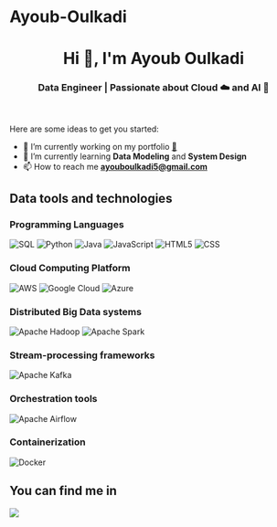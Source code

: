 # Ayoub-Oulkadi
<h1 align="center">Hi 👋, I'm Ayoub Oulkadi </h1>

<h3 align="center">Data Engineer | Passionate about Cloud ☁️ and AI 🧠</h3>
<br>


Here are some ideas to get you started:

- 🔭 I’m currently working on my portfolio <a href="#" target="_blank">👀</a>
- 🌱 I’m currently learning **Data Modeling** and **System Design**
- 📫 How to reach me **ayouboulkadi5@gmail.com**
   
## Data tools and technologies
###  Programming Languages
  ![SQL](https://img.shields.io/badge/SQL-003B57?style=for-the-badge&logo=sql&logoColor=white)
  ![Python](https://img.shields.io/badge/Python-3776AB?style=for-the-badge&logo=python&logoColor=white)
  ![Java](https://img.shields.io/badge/Java-007396?style=for-the-badge&logo=java&logoColor=white&color=pink)
  ![JavaScript](https://img.shields.io/badge/JavaScript-F7DF1E?style=for-the-badge&logo=javascript&logoColor=yellow)
  ![HTML5](https://img.shields.io/badge/HTML5-E34F26?style=for-the-badge&logo=html5&logoColor=black)
  ![CSS](https://img.shields.io/badge/CSS-1572B6?style=for-the-badge&logo=css3&logoColor=white)
###  Cloud Computing Platform 
  ![AWS](https://img.shields.io/badge/AWS-232F3E?style=for-the-badge&logo=amazon-aws&logoColor=white)
  ![Google Cloud](https://img.shields.io/badge/Google%20Cloud-4285F4?style=for-the-badge&logo=google-cloud&logoColor=white)
  ![Azure](https://img.shields.io/badge/Microsoft_Azure-0089D6?style=for-the-badge&logo=microsoft-azure&logoColor=white)

###  Distributed Big Data systems
![Apache Hadoop](https://img.shields.io/badge/Apache%20Hadoop-02569B?style=for-the-badge&logo=apache-hadoop&logoColor=white)
![Apache Spark](https://img.shields.io/badge/Apache%20Spark-E25A1C?style=for-the-badge&logo=apache-spark&logoColor=white)
###  Stream-processing frameworks
![Apache Kafka](https://img.shields.io/badge/Apache%20Kafka-231F20?style=for-the-badge&logo=apache-kafka&logoColor=white)
###  Orchestration tools
![Apache Airflow](https://img.shields.io/badge/Apache%20Airflow-007A88?style=for-the-badge&logo=apache-airflow&logoColor=white)
###  Containerization 
![Docker](https://img.shields.io/badge/Docker-2496ED?style=for-the-badge&logo=docker&logoColor=white)

<h2 align="left">You can find me in</h2>
<a href="https://www.linkedin.com/in/ayoub-oulkadi/" target="_blank"> <img align="center" src="https://img.shields.io/badge/linkedin-000.svg?style=for-the-badge&logo=linkedin&logoColor=blue"/>
